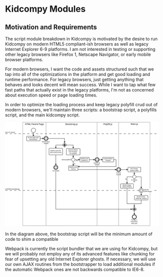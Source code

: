 Kidcompy Modules
================

Motivation and Requirements
---------------------------

The script module breakdown in Kidcompy is motivated by the desire to run Kidcompy on modern HTML5 compliant-ish 
browsers as well as legacy Internet Explorer 6-9 platforms.  I am not interested in testing or supporting other legacy 
browsers like Firefox 1, Netscape Navigator, or early mobile browser platforms.

For modern browsers, I want the code and assets structured such that we tap into all of the optimizations in the 
platform and get good loading and runtime performance.  For legacy browsers, just getting anything that behaves and 
looks decent will mean success.  While I want to tap what few fast paths that actually exist in the legacy 
platforms, I'm not as concerned about execution speed or page loading times.  

In order to optimize the loading process and keep legacy polyfill crud out of modern browsers, we'll maintain three
scripts:  a bootstrap script, a polyfills script, and the main kidcompy script.  
 
![JavaScript module loading process flow diagram](./ModuleLoadingFlow.svg) 
 
In the diagram above, the bootstrap script will be the minimum amount of code to shim a compatible 

Webpack is currently the script bundler that we are using for Kidcompy, but we will probably not employ any of its
advanced features like chunking for fear of upsetting any old Internet Explorer ghosts.  If necessary, we will use our
own AJAX routines from the bootstrapper to load additional modules if the automatic Webpack ones are not backwards 
compatible to IE6-8.
